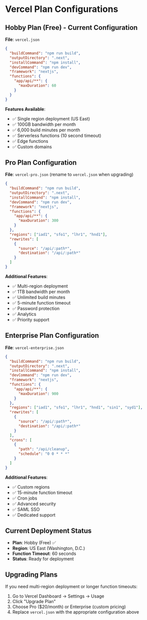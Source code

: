 # Vercel Plan Configurations

## Hobby Plan (Free) - Current Configuration
**File**: `vercel.json`
```json
{
  "buildCommand": "npm run build",
  "outputDirectory": ".next",
  "installCommand": "npm install",
  "devCommand": "npm run dev",
  "framework": "nextjs",
  "functions": {
    "app/api/**": {
      "maxDuration": 60
    }
  }
}
```

**Features Available**:
- ✅ Single region deployment (US East)
- ✅ 100GB bandwidth per month
- ✅ 6,000 build minutes per month
- ✅ Serverless functions (10 second timeout)
- ✅ Edge functions
- ✅ Custom domains

## Pro Plan Configuration
**File**: `vercel-pro.json` (rename to `vercel.json` when upgrading)
```json
{
  "buildCommand": "npm run build",
  "outputDirectory": ".next",
  "installCommand": "npm install",
  "devCommand": "npm run dev",
  "framework": "nextjs",
  "functions": {
    "app/api/**": {
      "maxDuration": 300
    }
  },
  "regions": ["iad1", "sfo1", "lhr1", "hnd1"],
  "rewrites": [
    {
      "source": "/api/:path*",
      "destination": "/api/:path*"
    }
  ]
}
```

**Additional Features**:
- ✅ Multi-region deployment
- ✅ 1TB bandwidth per month
- ✅ Unlimited build minutes
- ✅ 5-minute function timeout
- ✅ Password protection
- ✅ Analytics
- ✅ Priority support

## Enterprise Plan Configuration
**File**: `vercel-enterprise.json`
```json
{
  "buildCommand": "npm run build",
  "outputDirectory": ".next",
  "installCommand": "npm install",
  "devCommand": "npm run dev",
  "framework": "nextjs",
  "functions": {
    "app/api/**": {
      "maxDuration": 900
    }
  },
  "regions": ["iad1", "sfo1", "lhr1", "hnd1", "sin1", "syd1"],
  "rewrites": [
    {
      "source": "/api/:path*",
      "destination": "/api/:path*"
    }
  ],
  "crons": [
    {
      "path": "/api/cleanup",
      "schedule": "0 0 * * *"
    }
  ]
}
```

**Additional Features**:
- ✅ Custom regions
- ✅ 15-minute function timeout
- ✅ Cron jobs
- ✅ Advanced security
- ✅ SAML SSO
- ✅ Dedicated support

## Current Deployment Status
- **Plan**: Hobby (Free) ✅
- **Region**: US East (Washington, D.C.)
- **Function Timeout**: 60 seconds
- **Status**: Ready for deployment

## Upgrading Plans
If you need multi-region deployment or longer function timeouts:
1. Go to Vercel Dashboard → Settings → Usage
2. Click "Upgrade Plan"
3. Choose Pro ($20/month) or Enterprise (custom pricing)
4. Replace `vercel.json` with the appropriate configuration above
